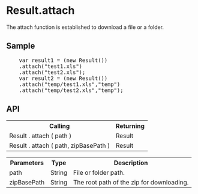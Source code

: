 <H1>Result.attach</H1>

The attach function is established to download a file or a folder.

<h2>Sample</h2>
<pre>
	var result1 = (new Result())
	.attach("test1.xls")
	.attach("test2.xls");
	var result2 = (new Result())
	.attach("temp/test1.xls","temp")
	.attach("temp/test2.xls","temp");
</pre>

<h2>API</h2>

<table>
<tr><th>Calling</th><th>Returning</th></tr>
<tr><td>Result . attach ( path )</td><td>Result</td></tr>
<tr><td>Result . attach ( path, zipBasePath )</td><td>Result</td></tr>
</table>

<table>
<tr><th>Parameters</th><th>Type</th><th>Description</th></tr>
<tr><td>path</td><td>String</td><td>File or folder path.</td></tr>
<tr><td>zipBasePath</td><td>String</td><td>The root path of the zip for downloading.</td></tr>
</table>

